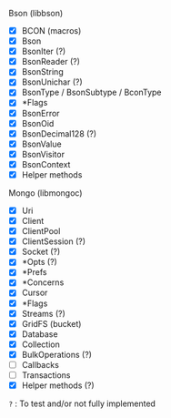 Bson (libbson)
* [x] BCON (macros)
* [x] Bson
* [x] BsonIter (?)
* [x] BsonReader (?)
* [x] BsonString
* [x] BsonUnichar (?)
* [x] BsonType / BsonSubtype / BconType
* [x] *Flags
* [x] BsonError
* [x] BsonOid
* [x] BsonDecimal128 (?)
* [x] BsonValue
* [x] BsonVisitor
* [x] BsonContext
* [x] Helper methods

Mongo (libmongoc)
* [x] Uri
* [x] Client
* [x] ClientPool
* [x] ClientSession (?)
* [x] Socket (?)
* [x] *Opts (?)
* [x] *Prefs
* [x] *Concerns
* [x] Cursor
* [x] *Flags
* [x] Streams (?)
* [x] GridFS (bucket)
* [x] Database
* [x] Collection
* [x] BulkOperations (?)
* [ ] Callbacks
* [ ] Transactions
* [x] Helper methods (?)

`?` : To test and/or not fully implemented

